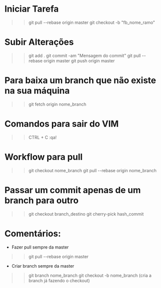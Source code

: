 # Iniciar Tarefa
>> git pull --rebase origin master
>> git checkout -b "fb_nome_ramo"

# Subir Alterações
>> git add .
>> git commit -am "Mensagem do commit"
>> git pull --rebase origin master
>> git push origin master

# Para baixa um branch que não existe na sua máquina
>> git fetch origin nome_branch

# Comandos para sair do VIM
>> CTRL + C
>> :qa!

# Workflow para pull
>> git checkout nome_branch
>> git pull --rebase origin nome_branch

# Passar um commit apenas de um branch para outro
>> git checkout branch_destino
>> git cherry-pick hash_commit

# Comentários:

- Fazer pull sempre da master
>> git pull --rebase origin master

- Criar branch sempre da master
>> git branch nome_branch
>> git checkout -b nome_branch (cria a branch já fazendo o checkout)
